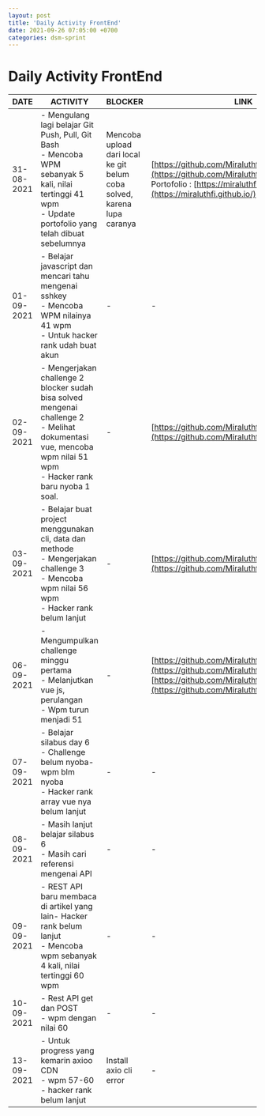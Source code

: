 ```yaml
---
layout: post
title: 'Daily Activity FrontEnd'
date: 2021-09-26 07:05:00 +0700
categories: dsm-sprint
---
```


# Daily Activity FrontEnd

| **DATE** | **ACTIVITY** | **BLOCKER** | **LINK** |
| --- | --- | --- | --- |
| 31-08-2021 | - Mengulang lagi belajar Git Push, Pull, Git Bash <br> - Mencoba WPM sebanyak 5 kali, nilai tertinggi 41 wpm <br> - Update portofolio yang telah dibuat sebelumnya       | Mencoba upload dari local ke git belum coba solved, karena lupa caranya | [https://github.com/Miraluthfi/Miraluthfi.github.io](https://github.com/Miraluthfi/Miraluthfi.github.io) <br> Portofolio : [https://miraluthfi.github.io/](https://miraluthfi.github.io/) |
| 01-09-2021 | - Belajar javascript dan mencari tahu mengenai sshkey <br> - Mencoba WPM nilainya 41 wpm <br> - Untuk hacker rank udah buat akun         | - | - |
| 02-09-2021 | - Mengerjakan challenge 2 blocker sudah bisa solved mengenai challenge 2 <br> - Melihat dokumentasi vue, mencoba wpm nilai 51 wpm <br> - Hacker rank baru nyoba 1 soal.      | - | [https://github.com/Miraluthfi/Challenge-Day2](https://github.com/Miraluthfi/Challenge-Day2)|
| 03-09-2021 | - Belajar buat project menggunakan cli, data dan methode <br> - Mengerjakan challenge 3 <br> - Mencoba wpm nilai 56 wpm <br> - Hacker rank belum lanjut      | - | [https://github.com/Miraluthfi/Challenge-Day3](https://github.com/Miraluthfi/Challenge-Day3)|
| 06-09-2021 | -Mengumpulkan challenge minggu pertama <br> - Melanjutkan vue js, perulangan <br> - Wpm turun menjadi 51         | - | [https://github.com/Miraluthfi/Challenge-Day4](https://github.com/Miraluthfi/Challenge-Day4) [https://github.com/Miraluthfi/Challenge-Day5](https://github.com/Miraluthfi/Challenge-Day5) |
| 07-09-2021 | - Belajar silabus day 6 <br> - Challenge belum nyoba- wpm blm nyoba <br> - Hacker rank array vue nya belum lanjut        | - | - |
| 08-09-2021 | - Masih lanjut belajar silabus 6 <br> - Masih cari referensi mengenai API        | - | - |
| 09-09-2021 | - REST API baru membaca di artikel yang lain- Hacker rank belum lanjut <br> - Mencoba wpm sebanyak 4 kali, nilai tertinggi 60 wpm        | - | - |
| 10-09-2021 | - Rest API get dan POST <br> - wpm dengan nilai 60       | - | - |
| 13-09-2021 | - Untuk progress yang kemarin axioo CDN <br> - wpm 57-60 <br> - hacker rank belum lanjut         | Install axio cli error | - |